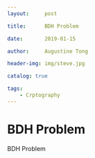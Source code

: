```yaml
---
layout:     post

title:      BDH Problem

date:       2019-01-15

author:     Augustine Tong

header-img: img/steve.jpg

catalog: true

tags:
    - Crptography
---
```


# BDH Problem
BDH Problem